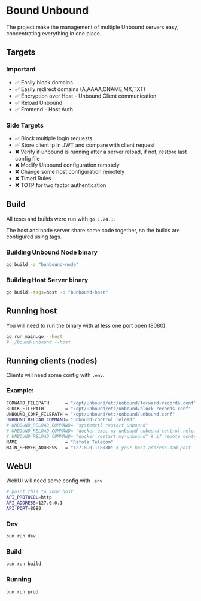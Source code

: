 # Bound Unbound

The project make the management of multiple Unbound servers easy, concentrating everything in one place.

## Targets

### Important 

- ✅ Easily block domains
- ✅ Easily redirect domains (A,AAAA,CNAME,MX,TXT)
- ✅ Encryption over Host - Unbound Client communication
- ✅ Reload Unbound
- ✅ Frontend - Host Auth


### Side Targets
- ✅ Block multiple login requests
- ✅ Store client ip in JWT and compare with client request 
- ❌ Verify if unbound is running after a server reload, if not, restore last config file
- ❌ Modify Unbound configuration remotely
- ❌ Change some host configuration remotely
- ❌ Timed Rules
- ❌ TOTP for two factor authentication

## Build

All tests and builds were run with `go 1.24.1`.

The host and node server share some code together, so the builds are configured using tags. 

### Building Unbound Node binary

```bash
go build -o "bunbound-node"
```

### Building Host Server binary

```bash
go build -tags=host -o "bunbound-host"
```

## Running host

You will need to run the binary with at less one port open (8080).

```bash
go run main.go --host
# ./bound-unbound --host
```

## Running clients (nodes)

Clients will need some config with `.env`.

### Example:

```bash
FORWARD_FILEPATH      = "/opt/unbound/etc/unbound/forward-records.conf"
BLOCK_FILEPATH        = "/opt/unbound/etc/unbound/block-records.conf"
UNBOUND_CONF_FILEPATH = "/opt/unbound/etc/unbound/unbound.conf"
UNBOUND_RELOAD_COMMAND= "unbound-control reload" 
# UNBOUND_RELOAD_COMMAND= "systemctl restart unbound" 
# UNBOUND_RELOAD_COMMAND= "docker exec my-unbound unbound-control reload" # if running with docker
# UNBOUND_RELOAD_COMMAND= "docker restart my-unbound" # if remote control aren't enabled 
NAME                  = "Rafola Telecom"
MAIN_SERVER_ADDRESS   = "127.0.0.1:8080" # your host address and port
```

## WebUI

WebUI will need some config with `.env`.

```bash
# point this to your host
API_PROTOCOL=http
API_ADDRESS=127.0.0.1
API_PORT=8080
```

### Dev

```bash
bun run dev
```

### Build

```bash
bun run build
```

### Running

```bash
bun run prod
```